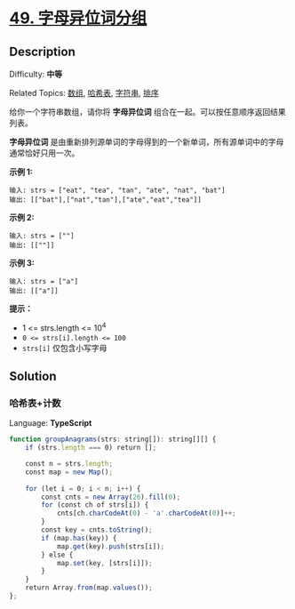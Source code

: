 # [49\. 字母异位词分组](https://leetcode.cn/problems/group-anagrams/)

## Description

Difficulty: **中等**  

Related Topics: [数组](https://leetcode.cn/tag/array/), [哈希表](https://leetcode.cn/tag/hash-table/), [字符串](https://leetcode.cn/tag/string/), [排序](https://leetcode.cn/tag/sorting/)

给你一个字符串数组，请你将 **字母异位词** 组合在一起。可以按任意顺序返回结果列表。

**字母异位词** 是由重新排列源单词的字母得到的一个新单词，所有源单词中的字母通常恰好只用一次。

**示例 1:**

```
输入: strs = ["eat", "tea", "tan", "ate", "nat", "bat"]
输出: [["bat"],["nat","tan"],["ate","eat","tea"]]
```

**示例 2:**

```
输入: strs = [""]
输出: [[""]]
```

**示例 3:**

```
输入: strs = ["a"]
输出: [["a"]]
```

**提示：**

* 1 <= strs.length <= 10<sup>4</sup>
* `0 <= strs[i].length <= 100`
* `strs[i]` 仅包含小写字母

## Solution

### 哈希表+计数

Language: **TypeScript**

```typescript
function groupAnagrams(strs: string[]): string[][] {
    if (strs.length === 0) return [];

    const n = strs.length;
    const map = new Map();
    
    for (let i = 0; i < n; i++) {
        const cnts = new Array(26).fill(0);
        for (const ch of strs[i]) {
            cnts[ch.charCodeAt(0) - 'a'.charCodeAt(0)]++;
        }
        const key = cnts.toString();
        if (map.has(key)) {
            map.get(key).push(strs[i]);
        } else {
            map.set(key, [strs[i]]);
        }
    }
    return Array.from(map.values());
};
```
